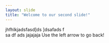 ```yaml
---
layout: slide
title: "Welcome to our second slide!"
---
```

jhfhlkjadsfasd]ds
]dsafads
f\
sa
df
ads
jajajaja
Use the left arrow to go back!
